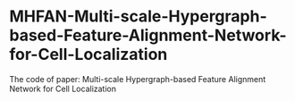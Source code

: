 # MHFAN-Multi-scale-Hypergraph-based-Feature-Alignment-Network-for-Cell-Localization
The code of paper: Multi-scale Hypergraph-based Feature Alignment Network for Cell Localization
